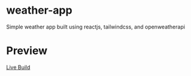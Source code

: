 # weather-app
 Simple weather app built using reactjs, tailwindcss, and openweatherapi
 # Preview
[Live Build](https://jsch-weather-app.netlify.app/)
